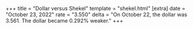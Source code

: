 +++
title = "Dollar versus Shekel"
template = "shekel.html"
[extra]
date = "October 23, 2022"
rate = "3.550"
delta = "On October 22, the dollar was 3.561. The dollar became 0.292% weaker."
+++
